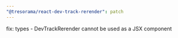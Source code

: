 ```yaml
---
"@tresorama/react-dev-track-rerender": patch
---
```


fix: types - DevTrackRerender cannot be used as a JSX component
